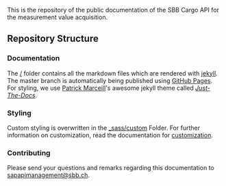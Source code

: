 This is the repository of the public documentation of the SBB Cargo API for the measurement value acquisition.

## Repository Structure

### Documentation
The [/](/) folder contains all the markdown files which are rendered with [jekyll](https://jekyllrb.com). 
The master branch is automatically being published using [GitHub Pages](https://pages.github.com). 
For styling, we use [Patrick Marceill](https://github.com/pmarsceill)'s awesome jekyll theme called 
*[Just-The-Docs](https://github.com/pmarsceill/just-the-docs)*.

### Styling
Custom styling is overwritten in the [_sass/custom](/_sass/custom) Folder. For further information on customization, 
read the documentation for [customization](https://pmarsceill.github.io/just-the-docs/docs/customization/).

### Contributing
Please send your questions and remarks regarding this documentation to [sapapimanagement@sbb.ch](mailto:sapapimanagement@sbb.ch).